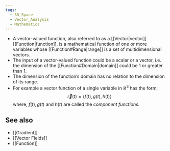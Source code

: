 ```yaml
---
tags:
  - 3D_Space
  - Vector_Analysis
  - Mathematics
---
```

- A vector-valued function, also referred to as a [[Vector|vector]] [[Function|function]], is a mathematical function of one or more variables whose [[Function#Range|range]] is a set of multidimensional vectors.
- The input of a vector-valued function could be a scalar or a vector, i.e. the dimension of the [[Function#Domain|domain]] could be 1 or greater than 1.
- The dimension of the function’s domain has no relation to the dimension of its range.
- For example a vector function of a single variable in $\mathbb{R}^{3}$ has the form,$$
\vec{r}(t)=\langle f(t),g(t),h(t) \rangle $$where, $f(t),g(t)$ and $h(t)$ are called the *component functions*.

## See also

- [[Gradient]]
- [[Vector Fields]]
- [[Function]]